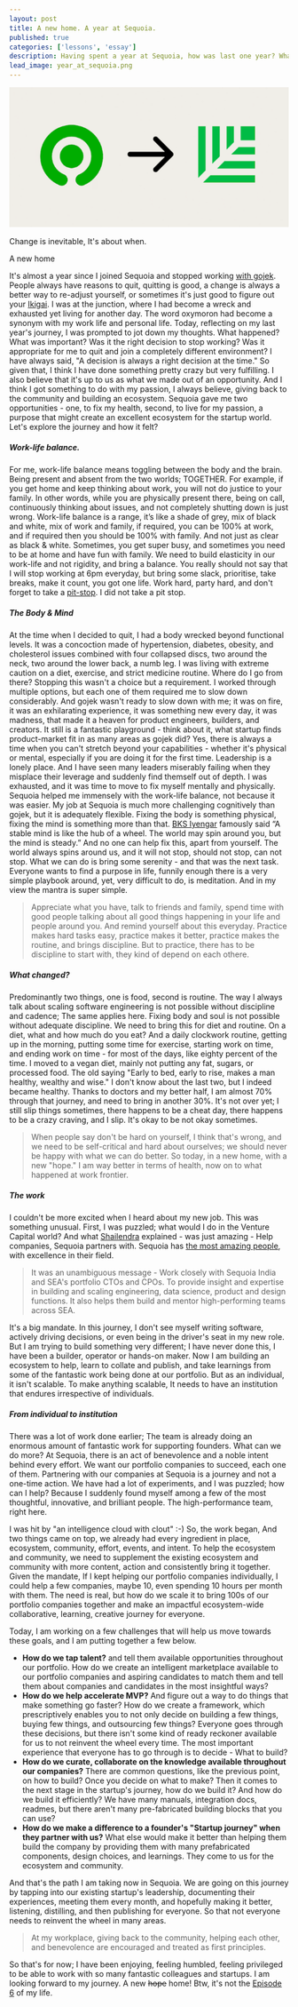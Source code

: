 ```yaml
---
layout: post
title: A new home. A year at Sequoia.
published: true
categories: ['lessons', 'essay']
description: Having spent a year at Sequoia, how was last one year? What lies ahead?
lead_image: year_at_sequoia.png
---
```


<p><img src="/assets/images/year_at_sequoia.png" alt="Hawker Center" class="responsive" /></p>

<div class="footnote">
Change is inevitable, It's about when.
<p/>
</div>
A new home
 
It's almost a year since I joined Sequoia and stopped working [with gojek](/content/Good-byes-are-tough,-but-this-isn't-a-good-bye). People always have reasons to quit, quitting is good, a change is always a better way to re-adjust yourself, or sometimes it's just good to figure out your [Ikigai](https://en.wikipedia.org/wiki/Ikigai). I was at the junction, where I had become a wreck and exhausted yet living for another day. The word oxymoron had become a synonym with my work life and personal life. 
Today, reflecting on my last year's journey, I was prompted to jot down my thoughts. What happened? What was important? Was it the right decision to stop working? Was it appropriate for me to quit and join a completely different environment? I have always said, "A decision is always a right decision at the time." So given that, I think I have done something pretty crazy but very fulfilling.
I also believe that it's up to us as what we made out of an opportunity. And I think I got something to do with my passion, I always believe, giving back to the community and building an ecosystem. Sequoia gave me two opportunities - one, to fix my health, second, to live for my passion, a purpose that might create an excellent ecosystem for the startup world.
Let's explore the journey and how it felt?
##### Work-life balance.
For me, work-life balance means toggling between the body and the brain. Being present and absent from the two worlds; TOGETHER. For example, if you get home and keep thinking about work, you will not do justice to your family. In other words, while you are physically present there, being on call, continuously thinking about issues, and not completely shutting down is just wrong. Work-life balance is a range, it’s like a shade of grey, mix of black and white, mix of work and family, if required, you can be 100% at work, and if required then you should be 100% with family.  And not just as clear as black & white. Sometimes, you get super busy, and sometimes you need to be at home and have fun with family. We need to build elasticity in our work-life and not rigidity, and bring a balance. You really should not say that I will stop working at 6pm everyday, but bring some slack, prioritise, take breaks, make it count, you got one life. Work hard, party hard, and don't forget to take a [pit-stop](/content/A-pit-stop). I did not take a pit stop. 
##### The Body & Mind
At the time when I decided to quit, I had a body wrecked beyond functional levels. It was a concoction made of hypertension, diabetes, obesity, and cholesterol issues combined with four collapsed discs, two around the neck, two around the lower back, a numb leg. I was living with extreme caution on a diet, exercise, and strict medicine routine. Where do I go from there? Stopping this wasn't a choice but a requirement. I worked through multiple options, but each one of them required me to slow down considerably. And gojek wasn't ready to slow down with me; it was on fire, it was an exhilarating experience, it was something new every day, it was madness, that made it a heaven for product engineers, builders, and creators. It still is a fantastic playground - think about it, what startup finds product-market fit in as many areas as gojek did? Yes, there is always a time when you can't stretch beyond your capabilities - whether it's physical or mental, especially if you are doing it for the first time. Leadership is a lonely place. And I have seen many leaders miserably failing when they misplace their leverage and suddenly find themself out of depth. I was exhausted, and it was time to move to fix myself mentally and physically.
Sequoia helped me immensely with the work-life balance, not because it was easier. My job at Sequoia is much more challenging cognitively than gojek, but it is adequately flexible. 
Fixing the body is something physical, fixing the mind is something more than that. [BKS Iyengar](https://en.wikipedia.org/wiki/B._K._S._Iyengar) famously said “A stable mind is like the hub of a wheel. The world may spin around you, but the mind is steady.” And no one can help fix this, apart from yourself. The world always spins around us, and it will not stop, should not stop, can not stop. What we can do is bring some serenity - and that was the next task. Everyone wants to find a purpose in life, funnily enough there is a very simple playbook around, yet, very difficult to do, is meditation. And in my view the mantra is super simple.

> Appreciate what you have, talk to friends and family, spend time with good people talking about all good things happening in your life and people around you. And remind yourself about this everyday. 
Practice makes hard tasks easy, practice makes it better, practice makes the routine, and brings discipline. But to practice, there has to be discipline to start with, they kind of depend on each othere.

##### What changed?
Predominantly two things, one is food, second is routine. The way I always talk about scaling software engineering is not possible without discipline and cadence; The same applies here. Fixing body and soul is not possible without adequate discipline. We need to bring this for diet and routine. On a diet, what and how much do you eat? And a daily clockwork routine, getting up in the morning, putting some time for exercise, starting work on time, and ending work on time - for most of the days, like eighty percent of the time. I moved to a vegan diet, mainly not putting any fat, sugars, or processed food.  The old saying "Early to bed, early to rise, makes a man healthy, wealthy and wise." I don't know about the last two, but I indeed became healthy. Thanks to doctors and my better half, I am almost 70% through that journey, and need to bring in another 30%. It's not over yet; I still slip things sometimes, there happens to be a cheat day, there happens to be a crazy craving, and I slip. It's okay to be not okay sometimes.

> When people say don't be hard on yourself, I think that's wrong, and we need to be self-critical and hard about ourselves; we should never be happy with what we can do better.
So today, in a new home, with a new "hope." I am way better in terms of health, now on to what happened at work frontier.
 
##### The work
I couldn't be more excited when I heard about my new job. This was something unusual. First, I was puzzled; what would I do in the Venture Capital world? And what [Shailendra](https://www.sequoiacap.com/india/people/shailendra-singh/) explained - was just amazing - Help companies, Sequoia partners with. Sequoia has [the most amazing people](https://www.sequoiacap.com/india/people/), with excellence in their field. 
 
> It was an unambiguous message - Work closely with Sequoia India and SEA's portfolio CTOs and CPOs.  To provide insight and expertise in building and scaling engineering, data science, product and design functions. It also helps them build and mentor high-performing teams across SEA.
 
It's a big mandate. In this journey, I don't see myself writing software, actively driving decisions, or even being in the driver's seat in my new role. But I am trying to build something very different; I have never done this, I have been a builder, operator or hands-on maker. Now I am building  an ecosystem to help, learn to collate and publish, and take learnings from some of the fantastic work being done at our portfolio. But as an individual, it isn't scalable. To make anything scalable, It needs to have an institution that endures irrespective of individuals.
 
##### From individual to institution
There was a lot of work done earlier; The team is already doing an enormous amount of fantastic work for supporting founders. What can we do more? At Sequoia, there is an act of benevolence and a noble intent behind every effort. We want our portfolio companies to succeed, each one of them. Partnering with our companies at Sequoia is a journey and not a one-time action. We have had a lot of experiments, and I was puzzled; how can I help? Because I suddenly found myself among a few of the most thoughtful, innovative, and brilliant people. The high-performance team, right here. 
 
I was hit by "an intelligence cloud with clout" :-) So, the work began, And two things came on top, we already had every ingredient in place, ecosystem, community, effort, events, and intent. To help the ecosystem and community, we need to supplement the existing ecosystem and community with more content, action and consistently bring it together. 
Given the mandate, If I kept helping our portfolio companies individually, I could help a few companies, maybe 10, even spending 10 hours per month with them. The need is real, but how do we scale it to bring 100s of our portfolio companies together and make an impactful ecosystem-wide collaborative, learning, creative journey for everyone.
 
Today, I am working on a few challenges that will help us move towards these goals, and I am putting together a few below.
 
* **How do we tap talent?** and tell them available opportunities throughout our portfolio. How do we create an intelligent marketplace available to our portfolio companies and aspiring candidates to match them and tell them about companies and candidates in the most insightful ways?
* **How do we help accelerate MVP?** And figure out a way to do things that make something go faster? How do we create a framework, which prescriptively enables you to not only decide on building a few things, buying few things, and outsourcing few things? Everyone goes through these decisions, but there isn't some kind of ready reckoner available for us to not reinvent the wheel every time. The most important experience that everyone has to go through is to decide - What to build?
* **How do we curate, collaborate on the knowledge available throughout our companies?** There are common questions, like the previous point, on how to build? Once you decide on what to make? Then it comes to the next stage in the startup's journey, how do we build it? And how do we build it efficiently? We have many manuals, integration docs, readmes, but there aren't many pre-fabricated building blocks that you can use? 
* **How do we make a difference to a founder's "Startup journey" when they partner with us?** What else would make it better than helping them build the company by providing them with many prefabricated components, design choices, and learnings. They come to us for the ecosystem and community.
 
And that's the path I am taking now in Sequoia. We are going on this journey by tapping into our existing startup's leadership, documenting their experiences, meeting them every month, and hopefully making it better, listening, distilling, and then publishing for everyone. So that not everyone needs to reinvent the wheel in many areas.
 
> At my workplace, giving back to the community, helping each other, and benevolence are encouraged and treated as first principles.
 
So that's for now; I have been enjoying, feeling humbled, feeling privileged to be able to work with so many fantastic colleagues and startups. I am looking forward to my journey. A new ~~hope~~ home! Btw, it's not the [Episode 6](https://en.wikipedia.org/wiki/Star_Wars_(film)) of my life. 
 
 
 
 
 
 
 






